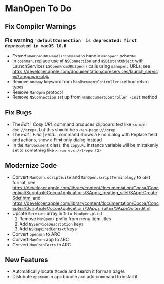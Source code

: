 # ManOpen To Do

## Fix Compiler Warnings

### Fix warning `'defaultConnection' is deprecated: first deprecated in macOS 10.6`

- Extend `ManOpenURLHandlerCommand` to handle `manopen:` scheme
- In `openman`, replace use of `NSConnection` and `NSDistantObject` with LaunchServices
    `LSOpenFromURLSpec()` calls using `manopen:` URLs; see
    https://developer.apple.com/documentation/coreservices/launch_services?language=objc
- Remove  `oneway` keyword from `ManDocumentController` method return types
- Remove `ManOpen` protocol
- Remove `NSConnection` set up from `ManDocumentController -init` method

## Fix Bugs

- The _Edit_ | _Copy URL_ command produces clipboard text like `<x-man-doc://grep>`,
    but this should be `x-man-page:///grep`
- The _Edit_ | _Find_ | _Find..._ command shows a Find dialog with Replace field and actions,
    show a Find only dialog instead
- In the `ManDocument` class, the `copyURL` instance variable will be mistakenly set to
    something like `x-man-doc://2/open(2)`
    
## Modernize Code

- Convert `ManOpen.scriptSuite` and `ManOpen.scriptTerminology` to `sdef` format,
    see https://developer.apple.com/library/content/documentation/Cocoa/Conceptual/ScriptableCocoaApplications/SApps_creating_sdef/SAppsCreateSdef.html
    and https://developer.apple.com/library/content/documentation/Cocoa/Conceptual/ScriptableCocoaApplications/SApps_suites/SAppsSuites.html
- Update `Services` array in `Info-ManOpen.plist`
    1. Remove `ManOpen/` prefix from menu item titles
    1. Add `NSServiceDescription` keys
    1. Add `NSRequiredContext` keys
- Convert `openman` to ARC
- Convert `ManOpen` app to ARC
- Convert `ManOpenTests` to ARC

## New Features

- Automatically locate Xcode and search it for man pages
- Distribute `openman` in app bundle and add command to install it
